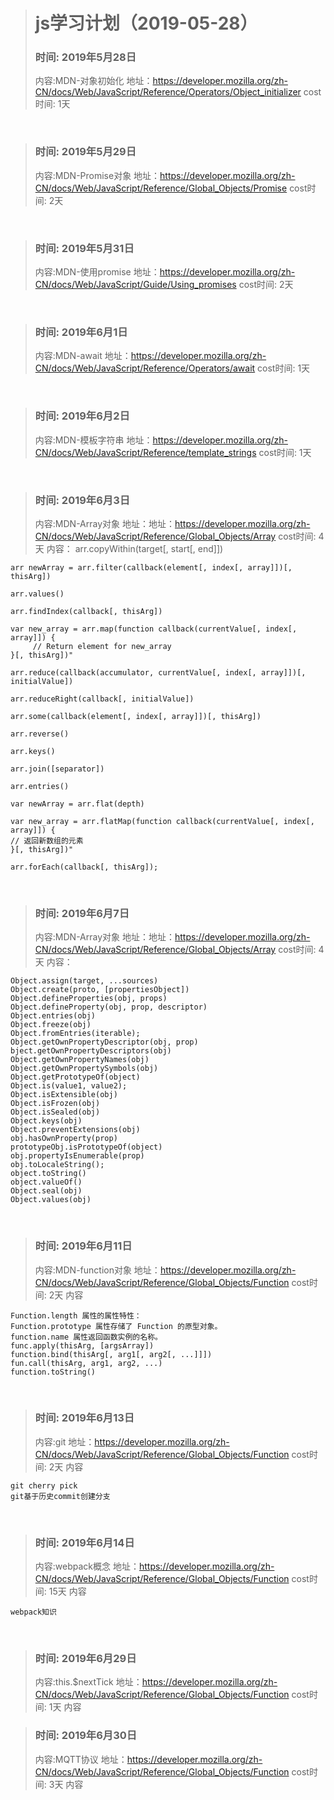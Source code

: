 ># js学习计划（2019-05-28）
>### 时间: 2019年5月28日
> 内容:MDN-对象初始化
> 地址：https://developer.mozilla.org/zh-CN/docs/Web/JavaScript/Reference/Operators/Object_initializer
> cost时间: 1天
<br />

>### 时间: 2019年5月29日
> 内容:MDN-Promise对象
> 地址：https://developer.mozilla.org/zh-CN/docs/Web/JavaScript/Reference/Global_Objects/Promise
> cost时间: 2天
<br />

>### 时间: 2019年5月31日
> 内容:MDN-使用promise
> 地址：https://developer.mozilla.org/zh-CN/docs/Web/JavaScript/Guide/Using_promises
> cost时间: 2天
<br />

>### 时间: 2019年6月1日
> 内容:MDN-await
> 地址：https://developer.mozilla.org/zh-CN/docs/Web/JavaScript/Reference/Operators/await
> cost时间: 1天
<br />

>### 时间: 2019年6月2日
> 内容:MDN-模板字符串
> 地址：https://developer.mozilla.org/zh-CN/docs/Web/JavaScript/Reference/template_strings
> cost时间: 1天
<br />

>### 时间: 2019年6月3日
> 内容:MDN-Array对象
> 地址：地址：https://developer.mozilla.org/zh-CN/docs/Web/JavaScript/Reference/Global_Objects/Array
> cost时间: 4天
> 内容：
	arr.copyWithin(target[, start[, end]])

	arr newArray = arr.filter(callback(element[, index[, array]])[, thisArg])

	arr.values()

	arr.findIndex(callback[, thisArg])

	var new_array = arr.map(function callback(currentValue[, index[, array]]) {
		 // Return element for new_array 
	}[, thisArg])"

	arr.reduce(callback(accumulator, currentValue[, index[, array]])[, initialValue])
	
	arr.reduceRight(callback[, initialValue])
	
	arr.some(callback(element[, index[, array]])[, thisArg])
	
	arr.reverse()
	
	arr.keys()

	arr.join([separator])

	arr.entries()

	var newArray = arr.flat(depth)

	var new_array = arr.flatMap(function callback(currentValue[, index[, array]]) {
    // 返回新数组的元素
	}[, thisArg])"

	arr.forEach(callback[, thisArg]);
<br />

>### 时间: 2019年6月7日
> 内容:MDN-Array对象
> 地址：地址：https://developer.mozilla.org/zh-CN/docs/Web/JavaScript/Reference/Global_Objects/Array
> cost时间: 4天
> 内容：

	Object.assign(target, ...sources)
	Object.create(proto, [propertiesObject])
	Object.defineProperties(obj, props)
	Object.defineProperty(obj, prop, descriptor)
	Object.entries(obj)
	Object.freeze(obj)
	Object.fromEntries(iterable);
	Object.getOwnPropertyDescriptor(obj, prop)
	bject.getOwnPropertyDescriptors(obj)
	Object.getOwnPropertyNames(obj)
	Object.getOwnPropertySymbols(obj)
	Object.getPrototypeOf(object)
	Object.is(value1, value2);
	Object.isExtensible(obj)
	Object.isFrozen(obj)
	Object.isSealed(obj)
	Object.keys(obj)
	Object.preventExtensions(obj)
	obj.hasOwnProperty(prop)
	prototypeObj.isPrototypeOf(object)
	obj.propertyIsEnumerable(prop)
	obj.toLocaleString();
	object.toString()
	object.valueOf()
	Object.seal(obj)
	Object.values(obj)
<br />

>### 时间: 2019年6月11日
> 内容:MDN-function对象
> 地址：https://developer.mozilla.org/zh-CN/docs/Web/JavaScript/Reference/Global_Objects/Function
> cost时间: 2天
> 内容

	Function.length 属性的属性特性：
	Function.prototype 属性存储了 Function 的原型对象。
	function.name 属性返回函数实例的名称。
	func.apply(thisArg, [argsArray])
	function.bind(thisArg[, arg1[, arg2[, ...]]])
	fun.call(thisArg, arg1, arg2, ...)
	function.toString()
<br />

>### 时间: 2019年6月13日
> 内容:git
> 地址：https://developer.mozilla.org/zh-CN/docs/Web/JavaScript/Reference/Global_Objects/Function
> cost时间: 2天
> 内容

	git cherry pick
	git基于历史commit创建分支
<br />

>### 时间: 2019年6月14日
> 内容:webpack概念
> 地址：https://developer.mozilla.org/zh-CN/docs/Web/JavaScript/Reference/Global_Objects/Function
> cost时间: 15天
> 内容

	webpack知识
<br />

>### 时间: 2019年6月29日
> 内容:this.$nextTick
> 地址：https://developer.mozilla.org/zh-CN/docs/Web/JavaScript/Reference/Global_Objects/Function
> cost时间: 1天
> 内容
> <br />

>### 时间: 2019年6月30日
> 内容:MQTT协议
> 地址：https://developer.mozilla.org/zh-CN/docs/Web/JavaScript/Reference/Global_Objects/Function
> cost时间: 3天
> 内容